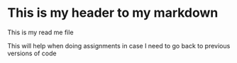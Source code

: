 # This is my header to my markdown

This is my read me file

This will help when doing assignments in case I need to go back to previous versions of code